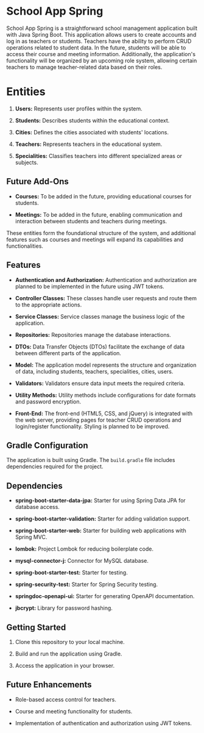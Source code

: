 # School App Spring
School App Spring is a straightforward school management application built with Java Spring Boot. This application allows users to create accounts and log in as teachers or students. Teachers have the ability to perform CRUD operations related to student data. In the future, students will be able to access their course and meeting information. Additionally, the application's functionality will be organized by an upcoming role system, allowing certain teachers to manage teacher-related data based on their roles.

# Entities

1. **Users:** Represents user profiles within the system.

2. **Students:** Describes students within the educational context.

3. **Cities:** Defines the cities associated with students' locations.

4. **Teachers:** Represents teachers in the educational system.

5. **Specialities:** Classifies teachers into different specialized areas or subjects.

## Future Add-Ons

- **Courses:** To be added in the future, providing educational courses for students.

- **Meetings:** To be added in the future, enabling communication and interaction between students and teachers during meetings.

These entities form the foundational structure of the system, and additional features such as courses and meetings will expand its capabilities and functionalities.

## Features

- **Authentication and Authorization:** Authentication and authorization are planned to be implemented in the future using JWT tokens.

- **Controller Classes:** These classes handle user requests and route them to the appropriate actions.

- **Service Classes:** Service classes manage the business logic of the application.

- **Repositories:** Repositories manage the database interactions.

- **DTOs:** Data Transfer Objects (DTOs) facilitate the exchange of data between different parts of the application.

- **Model:** The application model represents the structure and organization of data, including students, teachers, specialities, cities, users.

- **Validators:** Validators ensure data input meets the required criteria.

- **Utility Methods:** Utility methods include configurations for date formats and password encryption.

- **Front-End:** The front-end (HTML5, CSS, and jQuery) is integrated with the web server, providing pages for teacher CRUD operations and login/register functionality. Styling is planned to be improved.

## Gradle Configuration

The application is built using Gradle. The `build.gradle` file includes dependencies required for the project.

## Dependencies

- **spring-boot-starter-data-jpa:** Starter for using Spring Data JPA for database access.

- **spring-boot-starter-validation:** Starter for adding validation support.

- **spring-boot-starter-web:** Starter for building web applications with Spring MVC.

- **lombok:** Project Lombok for reducing boilerplate code.

- **mysql-connector-j:** Connector for MySQL database.

- **spring-boot-starter-test:** Starter for testing.

- **spring-security-test:** Starter for Spring Security testing.

- **springdoc-openapi-ui:** Starter for generating OpenAPI documentation.

- **jbcrypt:** Library for password hashing.

## Getting Started

1. Clone this repository to your local machine.

2. Build and run the application using Gradle.

3. Access the application in your browser.

## Future Enhancements

- Role-based access control for teachers.

- Course and meeting functionality for students.

- Implementation of authentication and authorization using JWT tokens.

